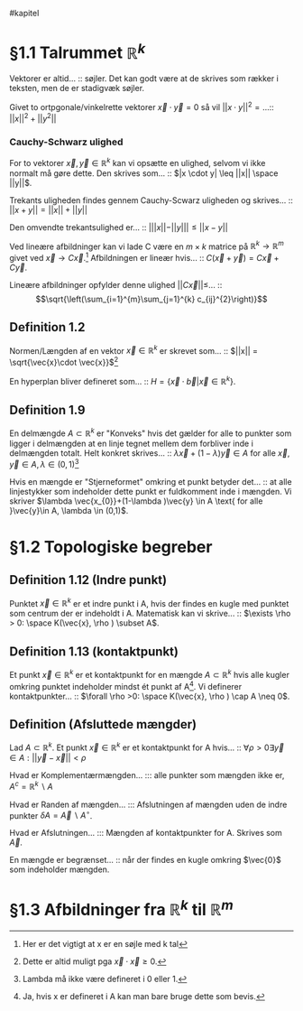 #kapitel 
# §1.1 Talrummet $\mathbb{R}^{k}$
Vektorer er altid... :: søjler. Det kan godt være at de skrives som rækker i teksten, men de er stadigvæk søjler.
<!--SR:!2023-02-23,4,270-->
Givet to ortpgonale/vinkelrette vektorer $\vec{x}\cdot \vec{y}=0$ så vil $||x \cdot y||^{2}=...$:: $||x||^{2}+||y^{2}||$ 
<!--SR:!2023-03-02,8,250-->
### Cauchy-Schwarz ulighed
For to vektorer $\vec{x},\vec{y}\in \mathbb{R}^{k}$ kan vi opsætte en ulighed, selvom vi ikke normalt må gøre dette. Den skrives som... :: $|x \cdot y| \leq ||x|| \space ||y||$.
<!--SR:!2023-03-05,11,270-->
Trekants uligheden findes gennem Cauchy-Scwarz uligheden og skrives... :: $||x + y|| = ||x|| + ||y||$
<!--SR:!2023-02-23,4,270-->
Den omvendte trekantsulighed er... :: $|||x|| - ||y||| \leq ||x-y||$  
<!--SR:!2023-02-28,6,230-->

Ved lineære afbildninger kan vi lade C være en $m \times k$ matrice på $\mathbb{R}^{k}\to \mathbb{R}^{m}$ givet ved $\vec{x} \to C \vec{x}$.[^1] Afbildningen er lineær hvis... :: $C(\vec{x}+ \vec{y})=C \vec{x} + C \vec{y}$.
<!--SR:!2023-02-27,5,230-->
Lineære afbildninger opfylder denne ulighed $||C \vec{x}|| \leq$... :: $$\sqrt{\left(\sum_{i=1}^{m}\sum_{j=1}^{k} c_{ij}^{2}\right)}$$
<!--SR:!2023-03-04,10,270-->
## Definition 1.2
Normen/Længden af en vektor $\vec{x}\in \mathbb{R}^{k}$ er skrevet som... :: $||x|| = \sqrt{\vec{x}\cdot \vec{x}}$[^2]
<!--SR:!2023-02-23,4,270-->
En hyperplan bliver defineret som... :: $H = \{\vec{x}\cdot \vec{b}|\vec{x}\in \mathbb{R}^{k} \}$.
<!--SR:!2023-03-02,8,250-->

## Definition 1.9
En delmængde $A \subset \mathbb{R}^{k}$ er "Konveks" hvis det gælder for alle to punkter som ligger i delmængden at en linje tegnet mellem dem forbliver inde i delmængden totalt. Helt konkret skrives... :: $\lambda \vec{x}+(1-\lambda )\vec{y} \in A \text{ for alle }\vec{x},\vec{y}\in A, \lambda \in (0,1)$[^3]
<!--SR:!2023-02-23,4,270-->
Hvis en mængde er "Stjerneformet" omkring et punkt betyder det... :: at alle linjestykker som indeholder dette punkt er fuldkomment inde i mængden. Vi skriver $\lambda \vec{x_{0}}+(1-\lambda )\vec{y} \in A \text{ for alle }\vec{y}\in A, \lambda \in (0,1)$.
<!--SR:!2023-02-23,4,270-->


# §1.2 Topologiske begreber
## Definition 1.12 (Indre punkt)
Punktet $\vec{x}\in \mathbb{R}^k$ er et indre punkt i A, hvis der findes en kugle med punktet som centrum der er indeholdt i A. Matematisk kan vi skrive... :: $\exists \rho > 0: \space K(\vec{x}, \rho ) \subset A$.
<!--SR:!2023-02-23,4,270-->
## Definition 1.13 (kontaktpunkt)
Et punkt $\vec{x}\in \mathbb{R}^k$ er et kontaktpunkt for en mængde $A \subset \mathbb{R}^{k}$ hvis alle kugler omkring punktet indeholder mindst ét punkt af A[^4]. Vi definerer kontaktpunkter... :: $\forall \rho >0: \space K(\vec{x}, \rho ) \cap A \neq 0$.
<!--SR:!2023-02-23,4,270-->
## Definition (Afsluttede mængder)
Lad $A \subset \mathbb{R}^{k}$. Et punkt $\vec{x}\in \mathbb{R}^{k}$ er et kontaktpunkt for A hvis... :: $\forall \rho > 0 \exists \vec{y} \in A : ||\vec{y}-\vec{x}|| < \rho$
<!--SR:!2023-03-04,10,270-->

Hvad er Komplementærmængden... ::: alle punkter som mængden ikke er, $A^{c}=\mathbb{R}^{k}\backslash A$ 
<!--SR:!2023-03-07,13,270-->
Hvad er Randen af mængden... ::: Afslutningen af mængden uden de indre punkter $\delta A = \vec{A}\backslash A^{\circ}$.
<!--SR:!2023-02-23,4,270!2023-02-26,4,275-->
Hvad er Afslutningen... ::: Mængden af kontaktpunkter for A. Skrives som $\vec{A}$.
<!--SR:!2023-02-23,4,270!2023-02-26,4,275-->
En mængde er begrænset... :: når der findes en kugle omkring $\vec{0}$ som indeholder mængden.
<!--SR:!2023-03-03,9,270-->

# §1.3 Afbildninger fra $\mathbb{R}^{k}$ til $\mathbb{R}^{m}$



[^1]: Her er det vigtigt at x er en søjle med k tal
[^2]: Dette er altid muligt pga $\vec{x}\cdot \vec{x}\geq 0$.
[^3]: Lambda må ikke være defineret i 0 eller 1.
[^4]: Ja, hvis x er defineret i A kan man bare bruge dette som bevis.